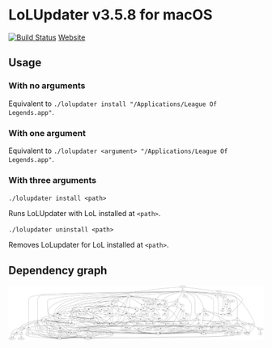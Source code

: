 # LoLUpdater v3.5.8 for macOS
[![Build Status](https://travis-ci.org/LoLUpdater/LoLUpdater-macOS.svg?branch=master)](https://travis-ci.org/LoLUpdater/LoLUpdater-macOS)
[Website](https://LoLUpdater.com)
## Usage
### With no arguments
Equivalent to `./lolupdater install "/Applications/League Of Legends.app"`.
### With one argument
Equivalent to `./lolupdater <argument> "/Applications/League Of Legends.app"`.
### With three arguments
`./lolupdater install <path>`

Runs LoLUpdater with LoL installed at `<path>`.

`./lolupdater uninstall <path>`

Removes LoLupdater for LoL installed at `<path>`.

## Dependency graph
![](graph.png)
